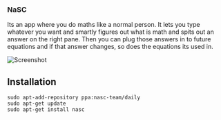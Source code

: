 ### NaSC
Its an app where you do maths like a normal person. It lets you type whatever you want and smartly figures out what is math and spits out an answer on the right pane. Then you can plug those answers in to future equations and if that answer changes, so does the equations its used in.

<img src="https://raw.githubusercontent.com/parnold-x/nasc/master/Screenshot.png" alt="Screenshot">

## Installation
```
sudo apt-add-repository ppa:nasc-team/daily
sudo apt-get update
sudo apt-get install nasc
```
